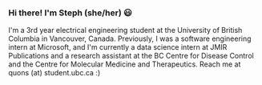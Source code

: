 ### Hi there! I'm Steph (she/her) 😃 

I'm a 3rd year electrical engineering student at the University of British Columbia in Vancouver, Canada. Previously, I was a software engineering intern at Microsoft, and I'm currently a data science intern at JMIR Publications and a research assistant at the BC Centre for Disease Control and the Centre for Molecular Medicine and Therapeutics. Reach me at quons (at) student.ubc.ca :) 

<!--
**StephanieQuon/StephanieQuon** is a ✨ _special_ ✨ repository because its `README.md` (this file) appears on your GitHub profile.

Here are some ideas to get you started:

- 🔭 I’m currently working on ...
- 🌱 I’m currently learning ...
- 👯 I’m looking to collaborate on ...
- 🤔 I’m looking for help with ...
- 💬 Ask me about ...
- 📫 How to reach me: ...
- 😄 Pronouns: ...
- ⚡ Fun fact: ... 
-->

